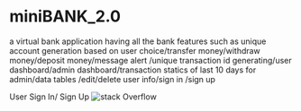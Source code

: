 ﻿# miniBANK_2.0
a virtual bank application having all the bank features such as unique account generation based on user choice/transfer money/withdraw money/deposit money/message alert /unique transaction id generating/user dashboard/admin dashboard/transaction statics of last 10 days for admin/data tables /edit/delete user info/sign in /sign up
 
 User Sign In/ Sign Up
![stack Overflow](http://lmsotfy.com/so.png)









































